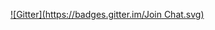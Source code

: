 

[![Gitter](https://badges.gitter.im/Join Chat.svg)](https://gitter.im/dimokratia/dimokratia?utm_source=badge&utm_medium=badge&utm_campaign=pr-badge&utm_content=badge)